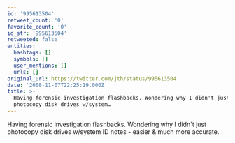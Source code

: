 ```yaml
---
id: '995613504'
retweet_count: '0'
favorite_count: '0'
id_str: '995613504'
retweeted: false
entities:
  hashtags: []
  symbols: []
  user_mentions: []
  urls: []
original_url: https://twitter.com/jth/status/995613504
date: '2008-11-07T22:25:19.000Z'
title: >-
  Having forensic investigation flashbacks. Wondering why I didn't just
  photocopy disk drives w/system…
---
```


Having forensic investigation flashbacks. Wondering why I didn't just photocopy disk drives w/system ID notes - easier & much more accurate.